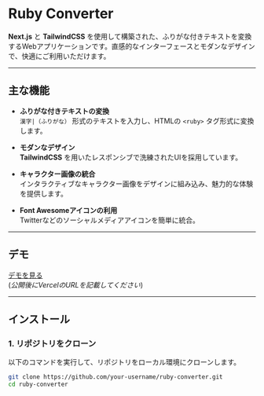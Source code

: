 # Ruby Converter

**Next.js** と **TailwindCSS** を使用して構築された、ふりがな付きテキストを変換するWebアプリケーションです。直感的なインターフェースとモダンなデザインで、快適にご利用いただけます。

---

## 主な機能

- **ふりがな付きテキストの変換**  
  `漢字|（ふりがな）` 形式のテキストを入力し、HTMLの `<ruby>` タグ形式に変換します。

- **モダンなデザイン**  
  **TailwindCSS** を用いたレスポンシブで洗練されたUIを採用しています。

- **キャラクター画像の統合**  
  インタラクティブなキャラクター画像をデザインに組み込み、魅力的な体験を提供します。

- **Font Awesomeアイコンの利用**  
  Twitterなどのソーシャルメディアアイコンを簡単に統合。

---

## デモ

[デモを見る](https://your-vercel-app-url.vercel.app)  
(*公開後にVercelのURLを記載してください*)


---

## インストール

### 1. リポジトリをクローン

以下のコマンドを実行して、リポジトリをローカル環境にクローンします。

```bash
git clone https://github.com/your-username/ruby-converter.git
cd ruby-converter
